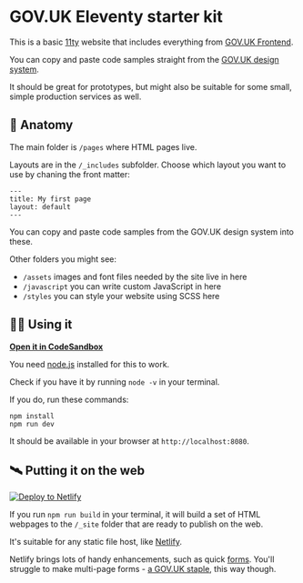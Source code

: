 # GOV.UK Eleventy starter kit

This is a basic [11ty](https://www.11ty.dev/) website that includes everything from [GOV.UK Frontend](https://frontend.design-system.service.gov.uk/#gov-uk-frontend).

You can copy and paste code samples straight from the [GOV.UK design system](https://design-system.service.gov.uk/).

It should be great for prototypes, but might also be suitable for some small, simple production services as well.

## 🧠 Anatomy

The main folder is `/pages` where HTML pages live.

Layouts are in the `/_includes` subfolder. Choose which layout you want to use by chaning the front matter:

```
---
title: My first page
layout: default
---
```

You can copy and paste code samples from the GOV.UK design system into these.

Other folders you might see:

- `/assets` images and font files needed by the site live in here
- `/javascript` you can write custom JavaScript in here
- `/styles` you can style your website using SCSS here

## 👩‍💻 Using it

**[Open it in CodeSandbox](githubbox.com/wearefuturegov/gov-uk-eleventy-kit)**

You need [node.js](https://nodejs.org/en/download/) installed for this to work.

Check if you have it by running `node -v` in your terminal.

If you do, run these commands:

```
npm install
npm run dev
```

It should be available in your browser at `http://localhost:8080`.


## 🛰 Putting it on the web

[![Deploy to Netlify](https://www.netlify.com/img/deploy/button.svg)](https://app.netlify.com/start/deploy?repository=github.com/wearefuturegov/gov-uk-eleventy-kit)

If you run `npm run build` in your terminal, it will build a set of HTML webpages to the `/_site` folder that are ready to publish on the web.

It's suitable for any static file host, like [Netlify](https://www.netlify.com/).

Netlify brings lots of handy enhancements, such as quick [forms](https://docs.netlify.com/forms/setup/). You'll struggle to make multi-page forms - [a GOV.UK staple](https://designnotes.blog.gov.uk/2015/07/03/one-thing-per-page/), this way though.
